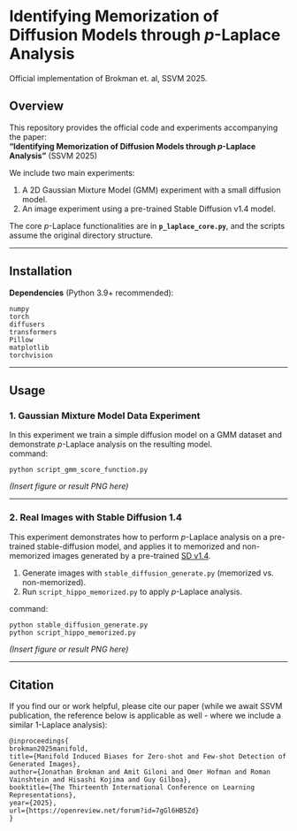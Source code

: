 # Identifying Memorization of Diffusion Models through *p*-Laplace Analysis  
Official implementation of Brokman et. al, SSVM 2025.

## Overview

This repository provides the official code and experiments accompanying the paper:  
**“Identifying Memorization of Diffusion Models through *p*-Laplace Analysis”** (SSVM 2025)

We include two main experiments:
1. A 2D Gaussian Mixture Model (GMM) experiment with a small diffusion model.
2. An image experiment using a pre-trained Stable Diffusion v1.4 model.

The core *p*-Laplace functionalities are in **`p_laplace_core.py`**, and the scripts assume the original directory structure.

---

## Installation

**Dependencies** (Python 3.9+ recommended):
```
numpy
torch
diffusers
transformers
Pillow
matplotlib
torchvision
```

---

## Usage

### 1. Gaussian Mixture Model Data Experiment
In this experiment we train a simple diffusion model on a GMM dataset and demonstrate *p*-Laplace analysis on the resulting model.  
command:
```
python script_gmm_score_function.py
```

*(Insert figure or result PNG here)*

---

### 2. Real Images with Stable Diffusion 1.4
This experiment demonstrates how to perform *p*-Laplace analysis on a pre-trained stable-diffusion model, and applies it to memorized and non-memorized images generated by a pre-trained [SD v1.4](https://huggingface.co/CompVis/stable-diffusion-v1-4).  

1) Generate images with `stable_diffusion_generate.py` (memorized vs. non-memorized).  
2) Run `script_hippo_memorized.py` to apply *p*-Laplace analysis.

command:
```
python stable_diffusion_generate.py
python script_hippo_memorized.py
```

*(Insert figure or result PNG here)*

---

## Citation

If you find our or work helpful, please cite our paper (while we await SSVM publication, the reference below is applicable as well - where we include a similar 1-Laplace analysis):

```
@inproceedings{
brokman2025manifold,
title={Manifold Induced Biases for Zero-shot and Few-shot Detection of Generated Images},
author={Jonathan Brokman and Amit Giloni and Omer Hofman and Roman Vainshtein and Hisashi Kojima and Guy Gilboa},
booktitle={The Thirteenth International Conference on Learning Representations},
year={2025},
url={https://openreview.net/forum?id=7gGl6HB5Zd}
}
```
